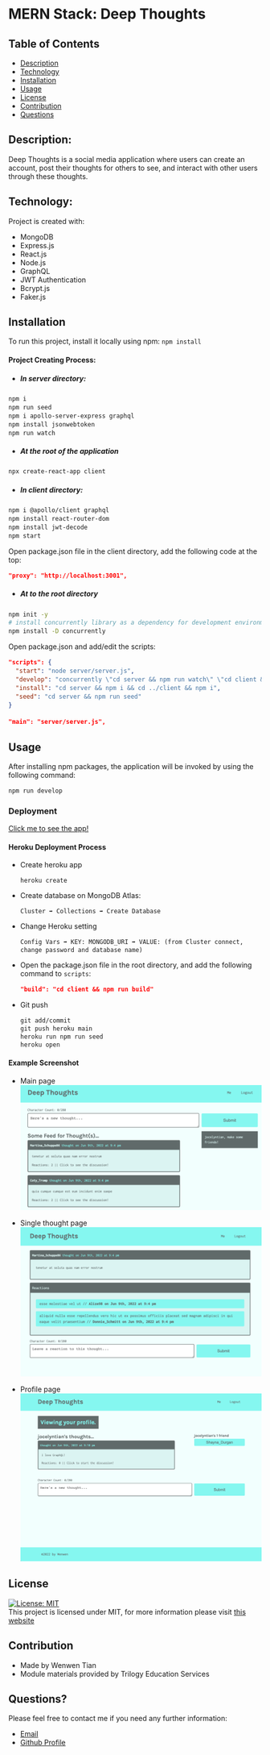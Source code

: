 # MERN Stack: Deep Thoughts

## Table of Contents

- [Description](#description)
- [Technology](#Technology)
- [Installation](#installation)
- [Usage](#usage)
- [License](#license)
- [Contribution](#contribution)
- [Questions](#questions)

## Description:

Deep Thoughts is a social media application where users can create an account, post their thoughts for others to see, and interact with other users through these thoughts.

## Technology:

Project is created with:

- MongoDB
- Express.js
- React.js
- Node.js
- GraphQL
- JWT Authentication
- Bcrypt.js
- Faker.js

## Installation

To run this project, install it locally using npm: `npm install`

#### Project Creating Process:

- ##### In server directory:

```sh
npm i
npm run seed
npm i apollo-server-express graphql
npm install jsonwebtoken
npm run watch
```

- ##### At the root of the application

```sh
npx create-react-app client
```

- ##### In client directory:

```sh
npm i @apollo/client graphql
npm install react-router-dom
npm install jwt-decode
npm start
```

Open package.json file in the client directory, add the following code at the top:

```json
"proxy": "http://localhost:3001",
```

- ##### At to the root directory

```sh
npm init -y
# install concurrently library as a dependency for development environment only
npm install -D concurrently
```

Open package.json and add/edit the scripts:

```json
"scripts": {
  "start": "node server/server.js",
  "develop": "concurrently \"cd server && npm run watch\" \"cd client && npm start\"",
  "install": "cd server && npm i && cd ../client && npm i",
  "seed": "cd server && npm run seed"
}

"main": "server/server.js",
```

## Usage

After installing npm packages, the application will be invoked by using the following command:

```
npm run develop
```

### Deployment

[Click me to see the app!](https://deep-thoughts-20226.herokuapp.com/)

#### Heroku Deployment Process

- Create heroku app

  ```
  heroku create
  ```

- Create database on MongoDB Atlas:

  ```
  Cluster ➡️ Collections ➡️ Create Database
  ```

- Change Heroku setting

  ```
  Config Vars ➡️ KEY: MONGODB_URI ➡️ VALUE: (from Cluster connect, change password and database name)
  ```

- Open the package.json file in the root directory, and add the following command to `scripts`:

  ```json
  "build": "cd client && npm run build"
  ```

- Git push
  ```
  git add/commit
  git push heroku main
  heroku run npm run seed
  heroku open
  ```

#### Example Screenshot

- Main page
  ![Screenshot](./client/public/DT-1.png)

- Single thought page
  ![Screenshot](./client/public/DT-2.png)

- Profile page
  ![Screenshot](./client/public/DT-3.png)

## License

[![License: MIT](https://img.shields.io/badge/License-MIT-yellow.svg)](https://opensource.org/licenses/MIT) <br>
This project is licensed under MIT, for more information please visit [this website](https://opensource.org/licenses/MIT)

## Contribution

- Made by Wenwen Tian
- Module materials provided by Trilogy Education Services

## Questions?

Please feel free to contact me if you need any further information:

- [Email](wwtian9@gmail.com)
- [Github Profile](https://github.com/joce1ynn)
